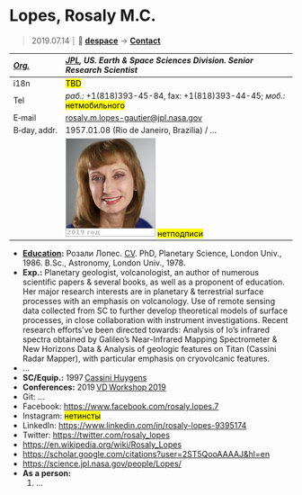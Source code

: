 # Lopes, Rosaly M.C.
> 2019.07.14 ┊ **🚀 [despace](index.md)** → **[Contact](contact.md)**

|*[Org.](contact.md)*|*[JPL](zz_jpl.md), US. Earth & Space Sciences Division. Senior Research Scientist*|
|:--|:--|
|i18n| <mark>TBD</mark> |
|Tel|*раб.:* +1(818)393-45-84, fax: +1(818)393-44-45; *моб.:* <mark>нетмобильного</mark> |
|E‑mail| <rosaly.m.lopes-gautier@jpl.nasa.gov> |
|B‑day, addr.| 1957.01.08 (Rio de Janeiro, Brazilia) / … |
|| [![](f/contact/l/lopes_001_photo_thumb.jpg)](f/contact/l/lopes_001_photo.jpg) <mark>нетподписи</mark> |

   - **[Education](edu.md):** Розали Лопес. [CV](f/contact/l/lopes_001_cv.pdf). PhD, Planetary Science, London Univ., 1986. B.Sc., Astronomy, London Univ., 1978.
   - **Exp.:** Planetary geologist, volcanologist, an author of numerous scientific papers & several books, as well as a proponent of education. Her major research interests are in planetary & terrestrial surface processes with an emphasis on volcanology. Use of remote sensing data collected from SC to further develop theoretical models of surface processes, in close collaboration with instrument investigations. Recent research efforts’ve been directed towards: Analysis of Io’s infrared spectra obtained by Galileo’s Near-Infrared Mapping Spectrometer & New Horizons Data & Analysis of geologic features on Titan (Cassini Radar Mapper), with particular emphasis on cryovolcanic features.
   - …
   - **SC/Equip.:** 1997 [Cassini Huygens](cassini_huygens.md)
   - **Conferences:** 2019 [VD Workshop 2019](vdws2019.md)
   - Git: …
   - Facebook: <https://www.facebook.com/rosaly.lopes.7>
   - Instagram: <mark>нетинсты</mark>
   - LinkedIn: <https://www.linkedin.com/in/rosaly-lopes-9395174>
   - Twitter: <https://twitter.com/rosaly_lopes>
   - <https://en.wikipedia.org/wiki/Rosaly_Lopes>
   - <https://scholar.google.com/citations?user=2ST5QooAAAAJ&hl=en>
   - <https://science.jpl.nasa.gov/people/Lopes/>
   - **As a person:**
      1. …
